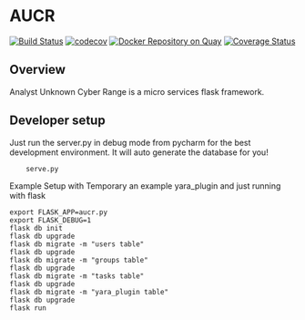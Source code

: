 # AUCR
[![Build Status](https://travis-ci.org/AUCR/AUCR.svg?branch=master)](https://travis-ci.org/AUCR/AUCR)
[![codecov](https://codecov.io/gh/AUCR/AUCR/branch/master/graph/badge.svg)](https://codecov.io/gh/AUCR/AUCR)
[![Docker Repository on Quay](https://quay.io/repository/wroersma/aucr/status?token=118853c0-97b7-4a2f-9d18-4733327f20b6 "Docker Repository on Quay")](https://quay.io/repository/wroersma/aucr)
[![Coverage Status](https://coveralls.io/repos/github/AUCR/AUCR/badge.svg?t=THBtvq)](https://coveralls.io/github/AUCR/AUCR)


## Overview
Analyst Unknown Cyber Range is a micro services flask framework. 


## Developer setup
Just run the server.py in debug mode from pycharm for the best development environment. It will auto generate the database for you!

        serve.py 



Example Setup with Temporary an  example yara_plugin and just running with flask

    export FLASK_APP=aucr.py
    export FLASK_DEBUG=1
    flask db init
    flask db upgrade
    flask db migrate -m "users table"
    flask db upgrade
    flask db migrate -m "groups table"
    flask db upgrade
    flask db migrate -m "tasks table"
    flask db upgrade
    flask db migrate -m "yara_plugin table"
    flask db upgrade
    flask run
